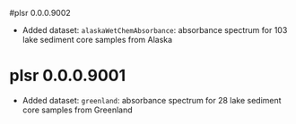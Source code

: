 #plsr 0.0.0.9002

* Added dataset: `alaskaWetChemAbsorbance`: absorbance spectrum for 103 lake sediment core samples from Alaska 


# plsr 0.0.0.9001

* Added dataset: `greenland`: absorbance spectrum for 28 lake sediment core samples from Greenland 
